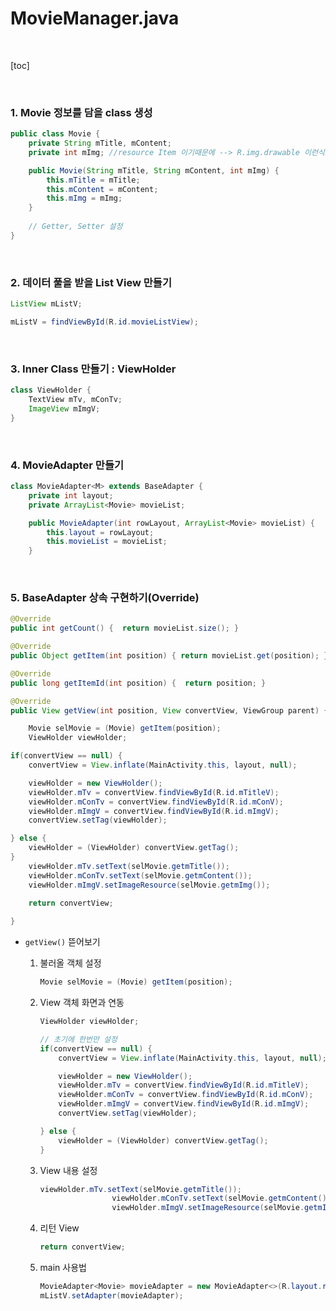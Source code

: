 # MovieManager.java

<br>

[toc]

<br>

### 1. Movie 정보를 담을 class 생성

```java
public class Movie {
    private String mTitle, mContent;
    private int mImg; //resource Item 이기때문에 --> R.img.drawable 이런식으로

    public Movie(String mTitle, String mContent, int mImg) {
        this.mTitle = mTitle;
        this.mContent = mContent;
        this.mImg = mImg;
    }
    
    // Getter, Setter 설정
}
```

<br>

### 2. 데이터 풀을 받을 List View 만들기

```java
ListView mListV;

mListV = findViewById(R.id.movieListView);
```

<br>

### 3. Inner Class 만들기 : ViewHolder 

```java
class ViewHolder {
    TextView mTv, mConTv;
    ImageView mImgV;
}
```

<br>

### 4. MovieAdapter 만들기

```java
class MovieAdapter<M> extends BaseAdapter {
    private int layout;
    private ArrayList<Movie> movieList;

    public MovieAdapter(int rowLayout, ArrayList<Movie> movieList) {
        this.layout = rowLayout;
        this.movieList = movieList;
    }
```

<br>

### 5. BaseAdapter  상속 구현하기(Override)

```java
@Override
public int getCount() {  return movieList.size(); }

@Override
public Object getItem(int position) { return movieList.get(position); }

@Override
public long getItemId(int position) {  return position; }

@Override
public View getView(int position, View convertView, ViewGroup parent) {

    Movie selMovie = (Movie) getItem(position);
    ViewHolder viewHolder;

if(convertView == null) {
    convertView = View.inflate(MainActivity.this, layout, null);

    viewHolder = new ViewHolder();
    viewHolder.mTv = convertView.findViewById(R.id.mTitleV);
    viewHolder.mConTv = convertView.findViewById(R.id.mConV);
    viewHolder.mImgV = convertView.findViewById(R.id.mImgV);
    convertView.setTag(viewHolder);

} else {
    viewHolder = (ViewHolder) convertView.getTag();
}
    viewHolder.mTv.setText(selMovie.getmTitle());
    viewHolder.mConTv.setText(selMovie.getmContent());
    viewHolder.mImgV.setImageResource(selMovie.getmImg());

    return convertView;
    
}
```

- `getView()` 뜯어보기

  1. 불러올 객체 설정

     ```java
     Movie selMovie = (Movie) getItem(position);
     ```

  2. View 객체 화면과 연동

     ```java
     ViewHolder viewHolder;
     
     // 초기에 한번만 설정
     if(convertView == null) {
         convertView = View.inflate(MainActivity.this, layout, null);
     
         viewHolder = new ViewHolder();
         viewHolder.mTv = convertView.findViewById(R.id.mTitleV);
         viewHolder.mConTv = convertView.findViewById(R.id.mConV);
         viewHolder.mImgV = convertView.findViewById(R.id.mImgV);
         convertView.setTag(viewHolder);
     
     } else {
         viewHolder = (ViewHolder) convertView.getTag();
     }
     ```

  3. View 내용 설정

     ```java
     viewHolder.mTv.setText(selMovie.getmTitle());
                     viewHolder.mConTv.setText(selMovie.getmContent());
                     viewHolder.mImgV.setImageResource(selMovie.getmImg());
     ```

  4. 리턴 View

     ```java
     return convertView;
     ```

  5. main 사용법

     ```java
     MovieAdapter<Movie> movieAdapter = new MovieAdapter<>(R.layout.row_layout, getAllInfo());
     mListV.setAdapter(movieAdapter);
     ```

     






